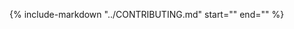 {%
    include-markdown "../CONTRIBUTING.md"
    start="<!--contributing-start-->"
    end="<!--contributing-end-->"
%}
